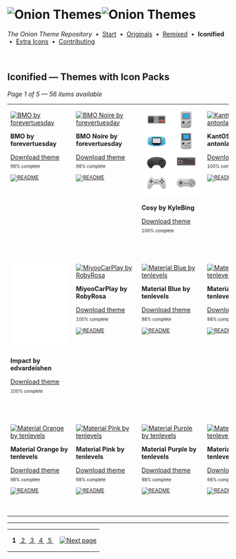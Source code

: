 <!--




















=================================================================================
---------------------------------------------------------------------------------

██████╗  ██████╗     ███╗   ██╗ ██████╗ ████████╗    ███████╗██████╗ ██╗████████╗
██╔══██╗██╔═══██╗    ████╗  ██║██╔═══██╗╚══██╔══╝    ██╔════╝██╔══██╗██║╚══██╔══╝
██║  ██║██║   ██║    ██╔██╗ ██║██║   ██║   ██║       █████╗  ██║  ██║██║   ██║   
██║  ██║██║   ██║    ██║╚██╗██║██║   ██║   ██║       ██╔══╝  ██║  ██║██║   ██║   
██████╔╝╚██████╔╝    ██║ ╚████║╚██████╔╝   ██║       ███████╗██████╔╝██║   ██║   
╚═════╝  ╚═════╝     ╚═╝  ╚═══╝ ╚═════╝    ╚═╝       ╚══════╝╚═════╝ ╚═╝   ╚═╝   

---------------------------------------------------------------------------------
=================================================================================

                  Note: This file was automatically generated.

            Run `python .github/generate.py` to regenerate the pages.




















-->
<p>&nbsp;</p>

# <img alt="Onion Themes" src="https://user-images.githubusercontent.com/44569252/179506709-0db2a8f5-3074-477c-81c4-719f281ddccc.png#gh-dark-mode-only" width="464px"><img alt="Onion Themes" src="https://user-images.githubusercontent.com/44569252/179506712-d5a1a916-7270-4902-aa55-5d93f7ee0f6e.png#gh-light-mode-only" width="464px">

*The Onion Theme Repository* &nbsp;•&nbsp; [Start](../../README.md) &nbsp;• &nbsp;[Originals](../custom/index.md) &nbsp;• &nbsp;[Remixed](../remixed/index.md) &nbsp;• &nbsp;**Iconified** &nbsp;• &nbsp;[Extra&nbsp;Icons](../icons_standalone/index.md) &nbsp;• &nbsp;[Contributing](../../CONTRIBUTING.md)

<p>&nbsp;</p>


## Iconified — Themes with Icon Packs

*Page 1 of 5 — 56 items available*
<table align=center><tr>


<td valign="top" width="25.00%">

[![BMO by forevertuesday](../../themes/BMO%20by%20forevertuesday/icons/preview.png)](https://onionui.github.io/iconpack_preview.html#BMO%20by%20forevertuesday,BMO%20by%20forevertuesday:themes/BMO%20by%20forevertuesday/icons "Click to see the full icon pack preview page")

**BMO by forevertuesday**

[Download theme](https://raw.githubusercontent.com/OnionUI/Themes/main/release/BMO%20by%20forevertuesday.zip "BMO by forevertuesday") <sub><sup>&nbsp;&nbsp; 98%&nbsp;complete</sup> &nbsp;&nbsp; <a href="/themes/BMO%20by%20forevertuesday/readme.txt"><img src="https://user-images.githubusercontent.com/44569252/215358455-b6a1348b-8161-40d6-9cc1-cc31720377c4.png" height="16" title="README"></a> &nbsp;&nbsp; </sub>

&nbsp;&nbsp;&nbsp;&nbsp;&nbsp;&nbsp;&nbsp;&nbsp;&nbsp;&nbsp;&nbsp;&nbsp;&nbsp;&nbsp;&nbsp;&nbsp;&nbsp;&nbsp;&nbsp;&nbsp;&nbsp;&nbsp;&nbsp;&nbsp;&nbsp;&nbsp;&nbsp;&nbsp;&nbsp;&nbsp;&nbsp;&nbsp;&nbsp;&nbsp;&nbsp;&nbsp;<br/></td>


<td valign="top" width="25.00%">

[![BMO Noire by forevertuesday](../../themes/BMO%20Noire%20by%20forevertuesday/icons/preview.png)](https://onionui.github.io/iconpack_preview.html#BMO%20Noire%20by%20forevertuesday,BMO%20Noire%20by%20forevertuesday:themes/BMO%20Noire%20by%20forevertuesday/icons "Click to see the full icon pack preview page")

**BMO Noire by forevertuesday**

[Download theme](https://raw.githubusercontent.com/OnionUI/Themes/main/release/BMO%20Noire%20by%20forevertuesday.zip "BMO Noire by forevertuesday") <sub><sup>&nbsp;&nbsp; 98%&nbsp;complete</sup> &nbsp;&nbsp; <a href="/themes/BMO%20Noire%20by%20forevertuesday/readme.txt"><img src="https://user-images.githubusercontent.com/44569252/215358455-b6a1348b-8161-40d6-9cc1-cc31720377c4.png" height="16" title="README"></a> &nbsp;&nbsp; </sub>

&nbsp;&nbsp;&nbsp;&nbsp;&nbsp;&nbsp;&nbsp;&nbsp;&nbsp;&nbsp;&nbsp;&nbsp;&nbsp;&nbsp;&nbsp;&nbsp;&nbsp;&nbsp;&nbsp;&nbsp;&nbsp;&nbsp;&nbsp;&nbsp;&nbsp;&nbsp;&nbsp;&nbsp;&nbsp;&nbsp;&nbsp;&nbsp;&nbsp;&nbsp;&nbsp;&nbsp;<br/></td>


<td valign="top" width="25.00%">

[![Cosy by KyleBing](../../themes/Cosy%20by%20KyleBing/icons/preview.png)](https://onionui.github.io/iconpack_preview.html#Cosy%20by%20KyleBing,Cosy%20by%20KyleBing:themes/Cosy%20by%20KyleBing/icons "Click to see the full icon pack preview page")

**Cosy by KyleBing**

[Download theme](https://raw.githubusercontent.com/OnionUI/Themes/main/release/Cosy%20by%20KyleBing.zip "Cosy by KyleBing") <sub><sup>&nbsp;&nbsp; 100%&nbsp;complete</sup> &nbsp;&nbsp; </sub>

&nbsp;&nbsp;&nbsp;&nbsp;&nbsp;&nbsp;&nbsp;&nbsp;&nbsp;&nbsp;&nbsp;&nbsp;&nbsp;&nbsp;&nbsp;&nbsp;&nbsp;&nbsp;&nbsp;&nbsp;&nbsp;&nbsp;&nbsp;&nbsp;&nbsp;&nbsp;&nbsp;&nbsp;&nbsp;&nbsp;&nbsp;&nbsp;&nbsp;&nbsp;&nbsp;&nbsp;<br/></td>


<td valign="top" width="25.00%">

[![KantOS by antonlabz](../../themes/KantOS%20by%20antonlabz/icons/preview.png)](https://onionui.github.io/iconpack_preview.html#KantOS%20by%20antonlabz,KantOS%20by%20antonlabz:themes/KantOS%20by%20antonlabz/icons "Click to see the full icon pack preview page")

**KantOS by antonlabz**

[Download theme](https://raw.githubusercontent.com/OnionUI/Themes/main/release/KantOS%20by%20antonlabz.zip "KantOS by antonlabz") <sub><sup>&nbsp;&nbsp; 100%&nbsp;complete</sup> &nbsp;&nbsp; <a href="/themes/KantOS%20by%20antonlabz/README.md"><img src="https://user-images.githubusercontent.com/44569252/215358455-b6a1348b-8161-40d6-9cc1-cc31720377c4.png" height="16" title="README"></a> &nbsp;&nbsp; </sub>

&nbsp;&nbsp;&nbsp;&nbsp;&nbsp;&nbsp;&nbsp;&nbsp;&nbsp;&nbsp;&nbsp;&nbsp;&nbsp;&nbsp;&nbsp;&nbsp;&nbsp;&nbsp;&nbsp;&nbsp;&nbsp;&nbsp;&nbsp;&nbsp;&nbsp;&nbsp;&nbsp;&nbsp;&nbsp;&nbsp;&nbsp;&nbsp;&nbsp;&nbsp;&nbsp;&nbsp;<br/></td>

</tr><tr>

<td valign="top" width="25.00%">

[![Impact by edvardeishen](../../themes/Impact%20by%20edvardeishen/icons/preview.png)](https://onionui.github.io/iconpack_preview.html#Impact%20by%20edvardeishen,Impact%20by%20edvardeishen:themes/Impact%20by%20edvardeishen/icons "Click to see the full icon pack preview page")

**Impact by edvardeishen**

[Download theme](https://raw.githubusercontent.com/OnionUI/Themes/main/release/Impact%20by%20edvardeishen.zip "Impact by edvardeishen") <sub><sup>&nbsp;&nbsp; 100%&nbsp;complete</sup> &nbsp;&nbsp; </sub>

<br/></td>


<td valign="top" width="25.00%">

[![MiyooCarPlay by RobyRosa](../../themes/MiyooCarPlay%20by%20RobyRosa/icons/preview.png)](https://onionui.github.io/iconpack_preview.html#MiyooCarPlay%20by%20RobyRosa,MiyooCarPlay%20by%20RobyRosa:themes/MiyooCarPlay%20by%20RobyRosa/icons "Click to see the full icon pack preview page")

**MiyooCarPlay by RobyRosa**

[Download theme](https://raw.githubusercontent.com/OnionUI/Themes/main/release/MiyooCarPlay%20by%20RobyRosa.zip "MiyooCarPlay by RobyRosa") <sub><sup>&nbsp;&nbsp; 100%&nbsp;complete</sup> &nbsp;&nbsp; <a href="/themes/MiyooCarPlay%20by%20RobyRosa/icons/readme.md"><img src="https://user-images.githubusercontent.com/44569252/215358455-b6a1348b-8161-40d6-9cc1-cc31720377c4.png" height="16" title="README"></a> &nbsp;&nbsp; </sub>

<br/></td>


<td valign="top" width="25.00%">

[![Material Blue by tenlevels](../../themes/Material%20%286-pack%29%20by%20tenlevels/Material%20Blue%20by%20tenlevels/icons/preview.png)](https://onionui.github.io/iconpack_preview.html#Material%20Blue%20by%20tenlevels,Material%20Blue%20by%20tenlevels:themes/Material%20%286-pack%29%20by%20tenlevels/Material%20Blue%20by%20tenlevels/icons "Click to see the full icon pack preview page")

**Material Blue by tenlevels**

[Download theme](https://raw.githubusercontent.com/OnionUI/Themes/main/release/Material%20%286-pack%29%20by%20tenlevels.zip "Material (6-pack) by tenlevels") <sub><sup>&nbsp;&nbsp; 98%&nbsp;complete</sup> &nbsp;&nbsp; <a href="/themes/Material%20%286-pack%29%20by%20tenlevels/Material%20Blue%20by%20tenlevels/README.md"><img src="https://user-images.githubusercontent.com/44569252/215358455-b6a1348b-8161-40d6-9cc1-cc31720377c4.png" height="16" title="README"></a> &nbsp;&nbsp; </sub>

<br/></td>


<td valign="top" width="25.00%">

[![Material Green by tenlevels](../../themes/Material%20%286-pack%29%20by%20tenlevels/Material%20Green%20by%20tenlevels/icons/preview.png)](https://onionui.github.io/iconpack_preview.html#Material%20Green%20by%20tenlevels,Material%20Green%20by%20tenlevels:themes/Material%20%286-pack%29%20by%20tenlevels/Material%20Green%20by%20tenlevels/icons "Click to see the full icon pack preview page")

**Material Green by tenlevels**

[Download theme](https://raw.githubusercontent.com/OnionUI/Themes/main/release/Material%20%286-pack%29%20by%20tenlevels.zip "Material (6-pack) by tenlevels") <sub><sup>&nbsp;&nbsp; 98%&nbsp;complete</sup> &nbsp;&nbsp; <a href="/themes/Material%20%286-pack%29%20by%20tenlevels/Material%20Green%20by%20tenlevels/README.md"><img src="https://user-images.githubusercontent.com/44569252/215358455-b6a1348b-8161-40d6-9cc1-cc31720377c4.png" height="16" title="README"></a> &nbsp;&nbsp; </sub>

<br/></td>

</tr><tr>

<td valign="top" width="25.00%">

[![Material Orange by tenlevels](../../themes/Material%20%286-pack%29%20by%20tenlevels/Material%20Orange%20by%20tenlevels/icons/preview.png)](https://onionui.github.io/iconpack_preview.html#Material%20Orange%20by%20tenlevels,Material%20Orange%20by%20tenlevels:themes/Material%20%286-pack%29%20by%20tenlevels/Material%20Orange%20by%20tenlevels/icons "Click to see the full icon pack preview page")

**Material Orange by tenlevels**

[Download theme](https://raw.githubusercontent.com/OnionUI/Themes/main/release/Material%20%286-pack%29%20by%20tenlevels.zip "Material (6-pack) by tenlevels") <sub><sup>&nbsp;&nbsp; 98%&nbsp;complete</sup> &nbsp;&nbsp; <a href="/themes/Material%20%286-pack%29%20by%20tenlevels/Material%20Orange%20by%20tenlevels/README.md"><img src="https://user-images.githubusercontent.com/44569252/215358455-b6a1348b-8161-40d6-9cc1-cc31720377c4.png" height="16" title="README"></a> &nbsp;&nbsp; </sub>

<br/></td>


<td valign="top" width="25.00%">

[![Material Pink by tenlevels](../../themes/Material%20%286-pack%29%20by%20tenlevels/Material%20Pink%20by%20tenlevels/icons/preview.png)](https://onionui.github.io/iconpack_preview.html#Material%20Pink%20by%20tenlevels,Material%20Pink%20by%20tenlevels:themes/Material%20%286-pack%29%20by%20tenlevels/Material%20Pink%20by%20tenlevels/icons "Click to see the full icon pack preview page")

**Material Pink by tenlevels**

[Download theme](https://raw.githubusercontent.com/OnionUI/Themes/main/release/Material%20%286-pack%29%20by%20tenlevels.zip "Material (6-pack) by tenlevels") <sub><sup>&nbsp;&nbsp; 98%&nbsp;complete</sup> &nbsp;&nbsp; <a href="/themes/Material%20%286-pack%29%20by%20tenlevels/Material%20Pink%20by%20tenlevels/README.md"><img src="https://user-images.githubusercontent.com/44569252/215358455-b6a1348b-8161-40d6-9cc1-cc31720377c4.png" height="16" title="README"></a> &nbsp;&nbsp; </sub>

<br/></td>


<td valign="top" width="25.00%">

[![Material Purple by tenlevels](../../themes/Material%20%286-pack%29%20by%20tenlevels/Material%20Purple%20by%20tenlevels/icons/preview.png)](https://onionui.github.io/iconpack_preview.html#Material%20Purple%20by%20tenlevels,Material%20Purple%20by%20tenlevels:themes/Material%20%286-pack%29%20by%20tenlevels/Material%20Purple%20by%20tenlevels/icons "Click to see the full icon pack preview page")

**Material Purple by tenlevels**

[Download theme](https://raw.githubusercontent.com/OnionUI/Themes/main/release/Material%20%286-pack%29%20by%20tenlevels.zip "Material (6-pack) by tenlevels") <sub><sup>&nbsp;&nbsp; 98%&nbsp;complete</sup> &nbsp;&nbsp; <a href="/themes/Material%20%286-pack%29%20by%20tenlevels/Material%20Purple%20by%20tenlevels/README.md"><img src="https://user-images.githubusercontent.com/44569252/215358455-b6a1348b-8161-40d6-9cc1-cc31720377c4.png" height="16" title="README"></a> &nbsp;&nbsp; </sub>

<br/></td>


<td valign="top" width="25.00%">

[![Material White by tenlevels](../../themes/Material%20%286-pack%29%20by%20tenlevels/Material%20White%20by%20tenlevels/icons/preview.png)](https://onionui.github.io/iconpack_preview.html#Material%20White%20by%20tenlevels,Material%20White%20by%20tenlevels:themes/Material%20%286-pack%29%20by%20tenlevels/Material%20White%20by%20tenlevels/icons "Click to see the full icon pack preview page")

**Material White by tenlevels**

[Download theme](https://raw.githubusercontent.com/OnionUI/Themes/main/release/Material%20%286-pack%29%20by%20tenlevels.zip "Material (6-pack) by tenlevels") <sub><sup>&nbsp;&nbsp; 98%&nbsp;complete</sup> &nbsp;&nbsp; <a href="/themes/Material%20%286-pack%29%20by%20tenlevels/Material%20White%20by%20tenlevels/README.md"><img src="https://user-images.githubusercontent.com/44569252/215358455-b6a1348b-8161-40d6-9cc1-cc31720377c4.png" height="16" title="README"></a> &nbsp;&nbsp; </sub>

<br/></td>

</tr></table>



---

<table align="center"><tr><td align="center" valign="middle">

&nbsp;**1**&nbsp; [&nbsp;2&nbsp;](index-04-d8.md) [&nbsp;3&nbsp;](index-03-11.md) [&nbsp;4&nbsp;](index-02-6b.md) [&nbsp;5&nbsp;](index-01-79.md)

</td><td>

[![Next page](https://github.com/OnionUI/Themes/assets/44569252/a0717376-2b5b-4534-9eba-4d2d3961f06b)](index-04-d8.md)

</td></tr></table>